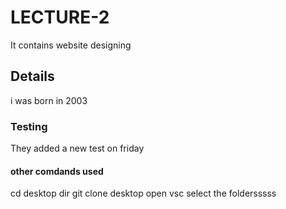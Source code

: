 # LECTURE-2
It contains website designing
## Details
i was born in 2003
### Testing 
They added a new test on friday
#### other comdands used
cd desktop
dir
git clone
desktop
open vsc
select the foldersssss